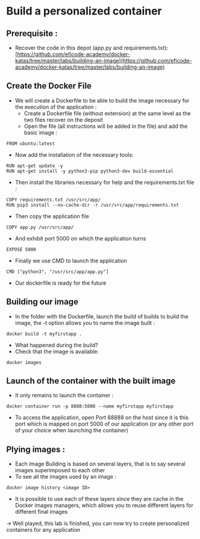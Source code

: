 # Build a personalized container

## Prerequisite :
- Recover the code in this depot (app.py and requirements.txt):
[https://github.com/eficode-academy/docker-katas/tree/master/labs/building-an-image](https://github.com/eficode-academy/docker-katas/tree/master/labs/building-an-image)

## Create the Docker File

- We will create a Dockerfile to be able to build the image necessary for the execution of the application :
    - Create a Dockerfile file (without extension) at the same level as the two files recover on the deposit
    - Open the file (all instructions will be added in the file) and add the basic image :
```
FROM ubuntu:latest
```
- Now add the installation of the necessary tools:
```
RUN apt-get update -y
RUN apt-get install -y python3-pip python3-dev build-essential
```
- Then install the libraries necessary for help and the requirements.txt file :
```
COPY requirements.txt /usr/src/app/
RUN pip3 install --no-cache-dir -r /usr/src/app/requirements.txt
```
- Then copy the application file
```
COPY app.py /usr/src/app/
```
- And exhibit port 5000 on which the application turns
```
EXPOSE 5000
```
- Finally we use CMD to launch the application
```
CMD ["python3", "/usr/src/app/app.py"]
```
- Our dockerfile is ready for the future

## Building our image
- In the folder with the Dockerfile, launch the build of builds to build the image, the -t option allows you to name the image built :
```
docker build -t myfirstapp .
```
- What happened during the build?
- Check that the image is available:
```
docker images
```

## Launch of the container with the built image
- It only remains to launch the container :
```
docker container run -p 8888:5000 --name myfirstapp myfirstapp
```
- To access the application, open Port 88888 on the host since it is this port which is mapped on port 5000 of our application (or any other port of your choice when launching the container)

## Plying images :

- Each image Building is based on several layers, that is to say several images superimposed to each other
- To see all the images used by an image :
```
docker image history <image ID>
```
- It is possible to use each of these layers since they are cache in the Docker images managers, which allows you to reuse different layers for different final images

-> Well played, this lab is finished, you can now try to create personalized containers for any application
